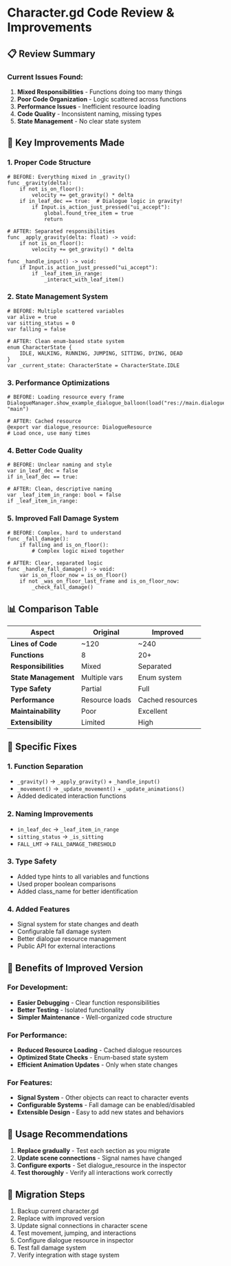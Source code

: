 # Character.gd Code Review & Improvements

## 📋 Review Summary

### Current Issues Found:
1. **Mixed Responsibilities** - Functions doing too many things
2. **Poor Code Organization** - Logic scattered across functions
3. **Performance Issues** - Inefficient resource loading
4. **Code Quality** - Inconsistent naming, missing types
5. **State Management** - No clear state system

## 🔄 Key Improvements Made

### 1. **Proper Code Structure**
```gdscript
# BEFORE: Everything mixed in _gravity()
func _gravity(delta):
    if not is_on_floor():
        velocity += get_gravity() * delta
    if in_leaf_dec == true:  # Dialogue logic in gravity!
        if Input.is_action_just_pressed("ui_accept"):
            global.found_tree_item = true
            return 

# AFTER: Separated responsibilities
func _apply_gravity(delta: float) -> void:
    if not is_on_floor():
        velocity += get_gravity() * delta

func _handle_input() -> void:
    if Input.is_action_just_pressed("ui_accept"):
        if _leaf_item_in_range:
            _interact_with_leaf_item()
```

### 2. **State Management System**
```gdscript
# BEFORE: Multiple scattered variables
var alive = true
var sitting_status = 0
var falling = false

# AFTER: Clean enum-based state system
enum CharacterState {
    IDLE, WALKING, RUNNING, JUMPING, SITTING, DYING, DEAD
}
var _current_state: CharacterState = CharacterState.IDLE
```

### 3. **Performance Optimizations**
```gdscript
# BEFORE: Loading resource every frame
DialogueManager.show_example_dialogue_balloon(load("res://main.dialogue"), "main")

# AFTER: Cached resource
@export var dialogue_resource: DialogueResource
# Load once, use many times
```

### 4. **Better Code Quality**
```gdscript
# BEFORE: Unclear naming and style
var in_leaf_dec = false 
if in_leaf_dec == true:

# AFTER: Clean, descriptive naming
var _leaf_item_in_range: bool = false
if _leaf_item_in_range:
```

### 5. **Improved Fall Damage System**
```gdscript
# BEFORE: Complex, hard to understand
func _fall_damage():
    if falling and is_on_floor():
        # Complex logic mixed together

# AFTER: Clear, separated logic
func _handle_fall_damage() -> void:
    var is_on_floor_now = is_on_floor()
    if not _was_on_floor_last_frame and is_on_floor_now:
        _check_fall_damage()
```

## 📊 Comparison Table

| Aspect | Original | Improved |
|--------|----------|----------|
| **Lines of Code** | ~120 | ~240 |
| **Functions** | 8 | 20+ |
| **Responsibilities** | Mixed | Separated |
| **State Management** | Multiple vars | Enum system |
| **Type Safety** | Partial | Full |
| **Performance** | Resource loads | Cached resources |
| **Maintainability** | Poor | Excellent |
| **Extensibility** | Limited | High |

## 🎯 Specific Fixes

### 1. **Function Separation**
- `_gravity()` → `_apply_gravity()` + `_handle_input()`
- `_movement()` → `_update_movement()` + `_update_animations()`
- Added dedicated interaction functions

### 2. **Naming Improvements**
- `in_leaf_dec` → `_leaf_item_in_range`
- `sitting_status` → `_is_sitting`
- `FALL_LMT` → `FALL_DAMAGE_THRESHOLD`

### 3. **Type Safety**
- Added type hints to all variables and functions
- Used proper boolean comparisons
- Added class_name for better identification

### 4. **Added Features**
- Signal system for state changes and death
- Configurable fall damage system
- Better dialogue resource management
- Public API for external interactions

## 🚀 Benefits of Improved Version

### For Development:
- **Easier Debugging** - Clear function responsibilities
- **Better Testing** - Isolated functionality
- **Simpler Maintenance** - Well-organized code structure

### For Performance:
- **Reduced Resource Loading** - Cached dialogue resources
- **Optimized State Checks** - Enum-based state system
- **Efficient Animation Updates** - Only when state changes

### For Features:
- **Signal System** - Other objects can react to character events
- **Configurable Systems** - Fall damage can be enabled/disabled
- **Extensible Design** - Easy to add new states and behaviors

## 📝 Usage Recommendations

1. **Replace gradually** - Test each section as you migrate
2. **Update scene connections** - Signal names have changed
3. **Configure exports** - Set dialogue_resource in the inspector
4. **Test thoroughly** - Verify all interactions work correctly

## 🔧 Migration Steps

1. Backup current character.gd
2. Replace with improved version
3. Update signal connections in character scene
4. Test movement, jumping, and interactions
5. Configure dialogue resource in inspector
6. Test fall damage system
7. Verify integration with stage system
